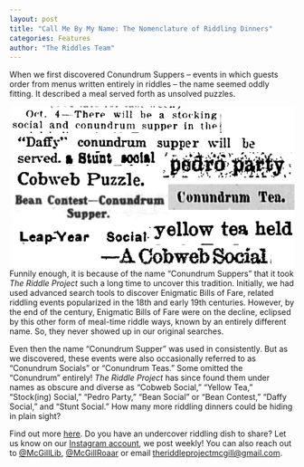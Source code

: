 ```yaml
---
layout: post
title: "Call Me By My Name: The Nomenclature of Riddling Dinners"
categories: Features
author: "The Riddles Team"
---
```


When we first discovered Conundrum Suppers – events in which guests order from menus written entirely in riddles – the name seemed oddly fitting. It described a meal served forth as  unsolved puzzles. 

<div>
    <img src = "/assets/images/nomen.png"
        alt = "nomenclature"
        style = "width: 500px; float:right; padding-left: 5px">
</div>

Funnily enough, it is because of the name “Conundrum Suppers” that it took *The Riddle Project* such a long time to uncover this tradition. Initially, we had used advanced search tools to discover Enigmatic Bills of Fare, related riddling events popularized in the 18th and early 19th centuries. However, by the end of the century, Enigmatic Bills of Fare were on the decline, eclipsed by this other form of meal-time riddle ways, known by an entirely different name. So, they never showed up in our original searches.

Even then the name “Conundrum Supper” was used in consistently. But as we discovered, these events were also occasionally referred to as “Conundrum Socials” or “Conundrum Teas.” Some omitted the “Conundrum” entirely! *The Riddle Project* has since found them under names as obscure and diverse as “Cobweb Social,” “Yellow Tea,” “Stock(ing) Social,” “Pedro Party,” “Bean Social” or “Bean Contest,” “Daffy Social,” and “Stunt Social.” How many more riddling dinners could be hiding in plain sight?

Find out more [here](https://riddleproject.github.io/). Do you have an undercover riddling dish to share? Let us know on our [Instagram account](https://www.instagram.com/riddles_in_time/?hl=en), we post weekly! You can also reach out to [@McGillLib](https://twitter.com/McGillLib), [@McGillRoaar](https://twitter.com/McGill_ROAAr) or email theriddleprojectmcgill@gmail.com.  
